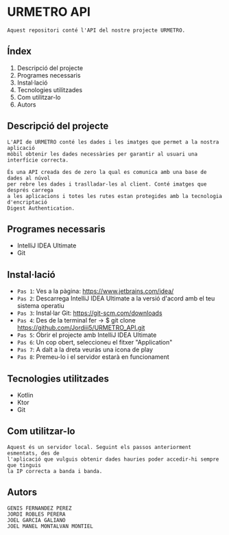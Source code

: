 # URMETRO API

    Aquest repositori conté l'API del nostre projecte URMETRO. 
    
## Índex

1. Descripció del projecte
2. Programes necessaris
3. Instal·lació
4. Tecnologies utilitzades
5. Com utilitzar-lo
6. Autors


##  Descripció del projecte 

    L'API de URMETRO conté les dades i les imatges que permet a la nostra aplicació 
    mòbil obtenir les dades necessàries per garantir al usuari una interfície correcta.

    És una API creada des de zero la qual es comunica amb una base de dades al núvol 
    per rebre les dades i traslladar-les al client. Conté imatges que després carrega
    a les aplicacions i totes les rutes estan protegides amb la tecnologia d'encriptació 
    Digest Authentication.


## Programes necessaris 

- IntelliJ IDEA Ultimate
- Git

## Instal·lació 

- `Pas 1`: Ves a la pàgina: https://www.jetbrains.com/idea/
- `Pas 2`: Descarrega IntelliJ IDEA Ultimate a la versió d'acord amb el teu sistema operatiu
- `Pas 3`: Instal·lar Git: https://git-scm.com/downloads
- `Pas 4`: Des de la terminal fer -> $ git clone https://github.com/Jordiii5/URMETRO_API.git
- `Pas 5`: Obrir el projecte amb IntelliJ IDEA Ultimate
- `Pas 6`: Un cop obert, seleccioneu el fitxer "Application"
- `Pas 7`: A dalt a la dreta veuràs una icona de play
- `Pas 8`: Premeu-lo i el servidor estarà en funcionament

## Tecnologies utilitzades 

- Kotlin
- Ktor
- Git

## Com utilitzar-lo 

    Aquest és un servidor local. Seguint els passos anteriorment esmentats, des de
    l'aplicació que vulguis obtenir dades hauries poder accedir-hi sempre que tinguis
    la IP correcta a banda i banda.


## Autors

    GENIS FERNANDEZ PEREZ
    JORDI ROBLES PERERA
    JOEL GARCIA GALIANO
    JOEL MANEL MONTALVAN MONTIEL
